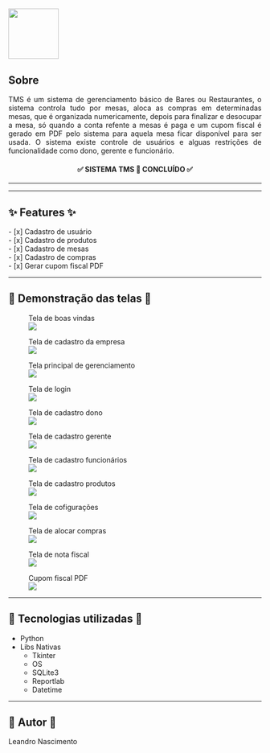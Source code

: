 <h1 align="left">
    <img src="Imagens/ImageRes.png" width="100">
</h1>

<h2>Sobre</h2>

<p align="justify">TMS é um sistema de gerenciamento básico de Bares ou Restaurantes, o sistema controla tudo por mesas, aloca as compras em determinadas mesas, que é organizada numericamente, depois para finalizar e desocupar a mesa, só quando a conta refente a mesas é paga e um cupom fiscal é gerado em PDF pelo sistema para aquela mesa ficar disponível para ser usada. O sistema existe controle de usuários e alguas restrições de funcionalidade como dono, gerente e funcionário.</p>

<h4 align="center"> 
	✅ SISTEMA TMS  🚀  CONCLUÍDO ✅
</h4>

---
<hr>

<h2>✨ Features ✨</h2>
<p>
- [x] Cadastro de usuário<br>
- [x] Cadastro de produtos<br>
- [x] Cadastro de mesas<br>
- [x] Cadastro de compras<br>
- [x] Gerar cupom fiscal PDF<br>
</p>


---

<h2> 📱 Demonstração  das telas 📱</h2>

<figure>
    <figcaption>Tela de boas vindas</figcaption>
  <img src="Imagens\telas-sistema-tms\tela-boas-vindas.png">
</figure>

<figure>
    <figcaption>Tela de cadastro da empresa</figcaption>
  <img src="Imagens\telas-sistema-tms\tela-cadastro-empresa.png">
</figure>

<figure>
    <figcaption>Tela principal de gerenciamento</figcaption>
  <img src="Imagens\telas-sistema-tms\tela-principal-gerenciamento-02.png">
</figure>

<figure>
    <figcaption>Tela de login</figcaption>
    <img src="Imagens\telas-sistema-tms\tela-login.png">
</figure>

<figure>
    <figcaption>Tela de cadastro dono</figcaption>
    <img src="Imagens\telas-sistema-tms\tela-cadastro-dono.png">
</figure>

<figure>
    <figcaption>Tela de cadastro gerente</figcaption>
    <img src="Imagens\telas-sistema-tms\tela-cadastro-gerente.png">
</figure>

<figure>
    <figcaption>Tela de cadastro funcionários</figcaption>
    <img src="Imagens\telas-sistema-tms\tela-cadastro-funcionarios.png">
</figure>

<figure>
    <figcaption>Tela de cadastro produtos</figcaption>
    <img src="Imagens\telas-sistema-tms\tela-cadastro-produtos.png">
</figure>

<figure>
    <figcaption>Tela de cofigurações</figcaption>
    <img src="Imagens\telas-sistema-tms\tela-configuracoes.png">
</figure>

<figure>
    <figcaption>Tela de alocar compras</figcaption>
    <img src="Imagens\telas-sistema-tms\tela-alocar-compras.png">
</figure>

<figure>
    <figcaption>Tela de nota fiscal</figcaption>
    <img src="Imagens\telas-sistema-tms\tela-nota-fiscal.png">
</figure>

<figure>
    <figcaption>Cupom fiscal PDF</figcaption>
    <img src="Imagens\telas-sistema-tms\cupom-fiscal-pdf.png">
</figure>

---

<h2> 🔨 Tecnologias utilizadas 🔨</h2>
<ul>
    <li>Python</li>
    <li>Libs Nativas
        <ul>
            <li>Tkinter</li>
            <li>OS</li>
            <li>SQLite3</li>
            <li>Reportlab</li>
            <li>Datetime</li>
        </ul>
    </li>
</ul>

---

<h2>👷  Autor 👷 </h2>
<p>Leandro Nascimento<p>
